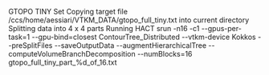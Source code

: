 GTOPO TINY Set
Copying target file /ccs/home/aessiari/VTKM_DATA/gtopo_full_tiny.txt into current directory
Splitting data into 4 x 4 parts
Running HACT
srun -n16 -c1 --gpus-per-task=1 --gpu-bind=closest ContourTree_Distributed --vtkm-device Kokkos --preSplitFiles --saveOutputData --augmentHierarchicalTree --computeVolumeBranchDecomposition --numBlocks=16 gtopo_full_tiny_part_%d_of_16.txt
